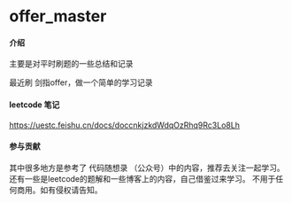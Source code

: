# offer_master

#### 介绍
主要是对平时刷题的一些总结和记录

最近刷 剑指offer，做一个简单的学习记录

#### leetcode 笔记

https://uestc.feishu.cn/docs/doccnkjzkdWdqOzRhq9Rc3Lo8Lh


#### 参与贡献

其中很多地方是参考了 代码随想录 （公众号）中的内容，推荐去关注一起学习。
还有一些是leetcode的题解和一些博客上的内容，自己借鉴过来学习。
不用于任何商用。如有侵权请告知。
